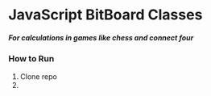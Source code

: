 # JavaScript BitBoard Classes

##### For calculations in games like chess and connect four

### How to Run

1. Clone repo
2. 